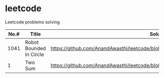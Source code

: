 # leetcode
Leetcode problems solving

No.#  | Title                                             | Solution Link                                                                              | Tag
----  |---------------------------------------------------|--------------------------------------------------------------------------------------------|-----------------------
1041  | Robot Bounded In Circle                           | https://github.com/AnandAwasthi/leetcode/blob/main/LeetCodeProblems/ArrayProblems/P1041.cs | Array, Microsoft
1     | Two Sum                                           | https://github.com/AnandAwasthi/leetcode/blob/main/LeetCodeProblems/ArrayProblems/P1.cs    | Array, Microsoft


